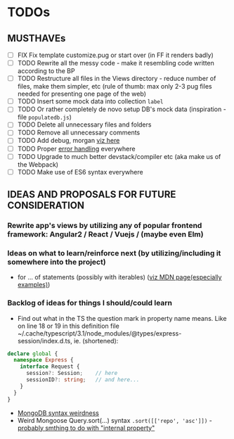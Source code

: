 # TODOs

## MUSTHAVEs

- [ ] FIX Fix template customize.pug or start over (in FF it renders badly)
- [ ] TODO Rewrite all the messy code - make it resembling code written according to the BP
- [ ] TODO Restructure all files in the Views directory - reduce number of files, make them simpler, etc (rule of thumb: max only 2-3 pug files needed for presenting one page of the web)
- [ ] TODO Insert some mock data into collection `label`
- [ ] TODO Or rather completely de novo setup DB's mock data (inspiration - file `populatedb.js`)
- [ ] TODO Delete all unnecessary files and folders
- [ ] TODO Remove all unnecessary comments
- [ ] TODO Add debug, morgan [viz here](https://developer.mozilla.org/en-US/docs/Learn/Server-side/Express_Nodejs/skeleton_website)
- [ ] TODO Proper [error handling](https://developer.mozilla.org/en-US/docs/Learn/Server-side/Express_Nodejs/Introduction#Handling_errors) everywhere
- [ ] TODO Upgrade to much better devstack/compiler etc (aka make us of the Webpack)
- [ ] TODO Make use of ES6 syntax everywhere

## IDEAS AND PROPOSALS FOR FUTURE CONSIDERATION

### Rewrite app's views by utilizing any of popular frontend framework: Angular2 / React / Vuejs / (maybe even Elm)

### Ideas on what to learn/reinforce next (by utilizing/including it somewhere into the project)

- for ... of statements (possibly with iterables) ([viz MDN page(especially examples)](https://developer.mozilla.org/en-US/docs/Web/JavaScript/Reference/Statements/for...of))

### Backlog of ideas for things I should/could learn

- Find out what in the TS the question mark in property name means. Like on line 18 or 19 in this definition file ~/.cache/typescript/3.1/node_modules/@types/express-session/index.d.ts, ie. (shortened):

```typescript
declare global {
  namespace Express {
    interface Request {
      session?: Session;    // here
      sessionID?: string;   // and here...
    }
  }
}
```

- [MongoDB syntax weirdness](http://devblog.me/wtf-mongo)
- Weird Mongoose Query.sort(...) syntax `.sort([['repo', 'asc']])` - [probably smthing to do with "internal property"](https://stackoverflow.com/questions/17174786/what-is-the-significance-of-the-double-brackets-for-the-prototype-property-i)
